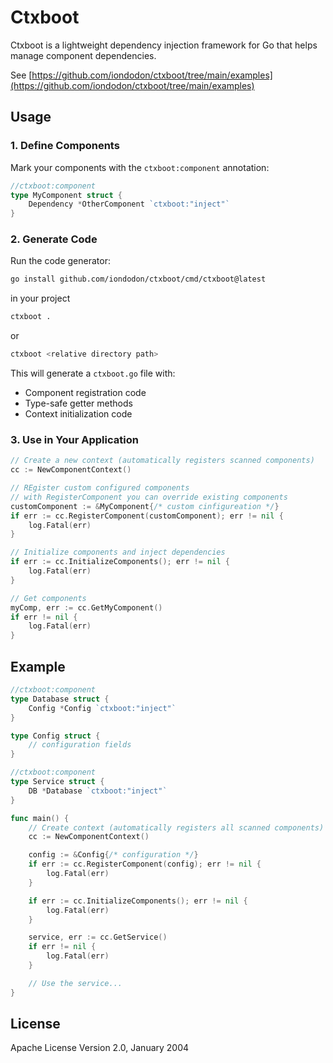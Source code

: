 # Ctxboot

Ctxboot is a lightweight dependency injection framework for Go that helps manage component dependencies.

See [https://github.com/iondodon/ctxboot/tree/main/examples](https://github.com/iondodon/ctxboot/tree/main/examples)

## Usage

### 1. Define Components

Mark your components with the `ctxboot:component` annotation:

```go
//ctxboot:component
type MyComponent struct {
    Dependency *OtherComponent `ctxboot:"inject"`
}
```

### 2. Generate Code

Run the code generator:

```bash
go install github.com/iondodon/ctxboot/cmd/ctxboot@latest
```

in your project

```bash
ctxboot .
```

or

```bash
ctxboot <relative directory path>
```

This will generate a `ctxboot.go` file with:

- Component registration code
- Type-safe getter methods
- Context initialization code

### 3. Use in Your Application

```go
// Create a new context (automatically registers scanned components)
cc := NewComponentContext()

// REgister custom configured components
// with RegisterComponent you can override existing components
customComponent := &MyComponent{/* custom cinfigureation */}
if err := cc.RegisterComponent(customComponent); err != nil {
    log.Fatal(err)
}

// Initialize components and inject dependencies
if err := cc.InitializeComponents(); err != nil {
    log.Fatal(err)
}

// Get components
myComp, err := cc.GetMyComponent()
if err != nil {
    log.Fatal(err)
}
```

## Example

```go
//ctxboot:component
type Database struct {
    Config *Config `ctxboot:"inject"`
}

type Config struct {
    // configuration fields
}

//ctxboot:component
type Service struct {
    DB *Database `ctxboot:"inject"`
}

func main() {
    // Create context (automatically registers all scanned components)
    cc := NewComponentContext()

    config := &Config{/* configuration */}
    if err := cc.RegisterComponent(config); err != nil {
        log.Fatal(err)
    }

    if err := cc.InitializeComponents(); err != nil {
        log.Fatal(err)
    }

    service, err := cc.GetService()
    if err != nil {
        log.Fatal(err)
    }

    // Use the service...
}
```

## License

Apache License Version 2.0, January 2004
